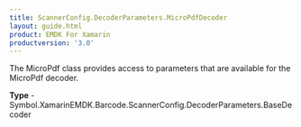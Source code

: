 ```yaml
---
title: ScannerConfig.DecoderParameters.MicroPdfDecoder
layout: guide.html 
product: EMDK For Xamarin 
productversion: '3.0' 
---
```

The MicroPdf class provides access to parameters that are available for the MicroPdf decoder.

**Type** - Symbol.XamarinEMDK.Barcode.ScannerConfig.DecoderParameters.BaseDecoder



